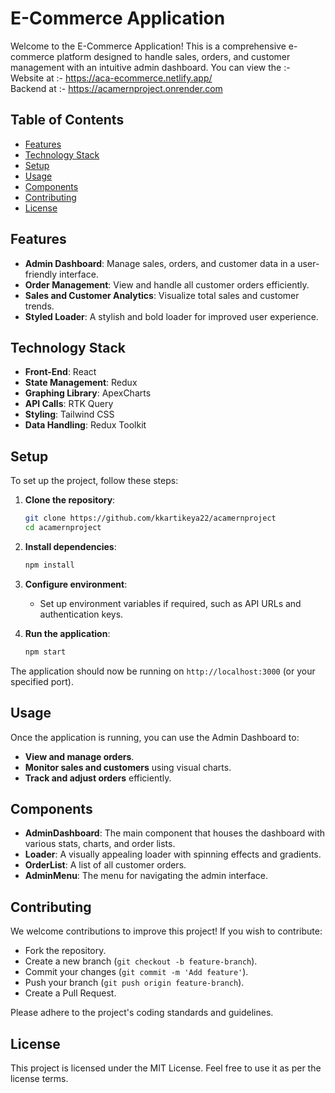 # E-Commerce Application

Welcome to the E-Commerce Application! This is a comprehensive e-commerce platform designed to handle sales, orders, and customer management with an intuitive admin dashboard.
You can view the :- <br>
Website at :- https://aca-ecommerce.netlify.app/ <br>
Backend at :- https://acamernproject.onrender.com <br>

## Table of Contents

- [Features](#features)
- [Technology Stack](#technology-stack)
- [Setup](#setup)
- [Usage](#usage)
- [Components](#components)
- [Contributing](#contributing)
- [License](#license)

## Features

- **Admin Dashboard**: Manage sales, orders, and customer data in a user-friendly interface.
- **Order Management**: View and handle all customer orders efficiently.
- **Sales and Customer Analytics**: Visualize total sales and customer trends.
- **Styled Loader**: A stylish and bold loader for improved user experience.

## Technology Stack

- **Front-End**: React
- **State Management**: Redux
- **Graphing Library**: ApexCharts
- **API Calls**: RTK Query
- **Styling**: Tailwind CSS
- **Data Handling**: Redux Toolkit

## Setup

To set up the project, follow these steps:

1. **Clone the repository**:

    ```bash
    git clone https://github.com/kkartikeya22/acamernproject
    cd acamernproject
    ```

2. **Install dependencies**:

    ```bash
    npm install
    ```

3. **Configure environment**:
   - Set up environment variables if required, such as API URLs and authentication keys.

4. **Run the application**:

    ```bash
    npm start
    ```

The application should now be running on `http://localhost:3000` (or your specified port).

## Usage

Once the application is running, you can use the Admin Dashboard to:

- **View and manage orders**.
- **Monitor sales and customers** using visual charts.
- **Track and adjust orders** efficiently.

## Components

- **AdminDashboard**: The main component that houses the dashboard with various stats, charts, and order lists.
- **Loader**: A visually appealing loader with spinning effects and gradients.
- **OrderList**: A list of all customer orders.
- **AdminMenu**: The menu for navigating the admin interface.

## Contributing

We welcome contributions to improve this project! If you wish to contribute:

- Fork the repository.
- Create a new branch (`git checkout -b feature-branch`).
- Commit your changes (`git commit -m 'Add feature'`).
- Push your branch (`git push origin feature-branch`).
- Create a Pull Request.

Please adhere to the project's coding standards and guidelines.

## License

This project is licensed under the MIT License. Feel free to use it as per the license terms.
